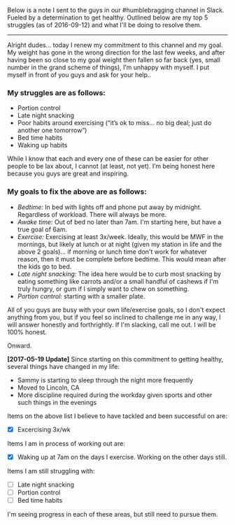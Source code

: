 Below is a note I sent to the guys in our #humblebragging channel in Slack. Fueled by a determination to get healthy. Outlined below are my top 5 struggles (as of 2016-09-12) and what I'll be doing to resolve them.

---

Alright dudes... today I renew my commitment to this channel and my goal. My weight has gone in the wrong direction for the last few weeks, and after having been so close to my goal weight then fallen so far back (yes, small number in the grand scheme of things), I’m unhappy with myself. I put myself in front of you guys and ask for your help..

### My struggles are as follows:

 - Portion control
 - Late night snacking
 - Poor habits around exercising (“it’s ok to miss… no big deal; just do another one tomorrow”)
 - Bed time habits
 - Waking up habits

While I know that each and every one of these can be easier for other people to be lax about, I cannot (at least, not yet). I’m being honest here because you guys are great and inspiring.

### My goals to fix the above are as follows:

 - *Bedtime:* In bed with lights off and phone put away by midnight. Regardless of workload. There will always be more.
 - *Awake time:* Out of bed no later than 7am. I'm starting here, but have a true goal of 6am.
 - *Exercise:* Exercising at least 3x/week. Ideally, this would be MWF in the mornings, but likely at lunch or at night (given my station in life and the above 2 goals)... if morning or lunch time don't work for whatever reason, then it must be complete before bedtime. This would mean after the kids go to bed.
 - *Late night snacking:* The idea here would be to curb most snacking by eating something like carrots and/or a small handful of cashews if I'm truly hungry, or gum if I simply want to chew on something.
 - *Portion control:* starting with a smaller plate.

All of you guys are busy with your own life/exercise goals, so I don't expect anything from you, but if you feel so inclined to challenge me in any way, I will answer honestly and forthrightly. If I'm slacking, call me out. I will be 100% honest.

Onward.

**[2017-05-19 Update]**
Since starting on this commitment to getting healthy, several things have changed in my life:
 - Sammy is starting to sleep through the night more frequently
 - Moved to Lincoln, CA
 - More discipline required during the workday given sports and other such things in the evenings

Items on the above list I believe to have tackled and been successful on are:
 - [x] Excercising 3x/wk

Items I am in process of working out are:
 - [x] Waking up at 7am on the days I exercise. Working on the other days still.

Items I am still struggling with:
 - [ ] Late night snacking
 - [ ] Portion control
 - [ ] Bed time habits

I'm seeing progress in each of these areas, but still need to pursue them.
